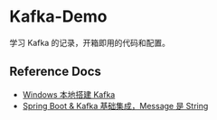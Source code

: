 # Kafka-Demo

学习 Kafka 的记录，开箱即用的代码和配置。

## Reference Docs
- [Windows 本地搭建 Kafka](https://www.cnblogs.com/asd14828/p/13529487.html)
- [Spring Boot & Kafka 基础集成，Message 是 String](https://medium.com/@abhishekranjandev/a-comprehensive-guide-to-integrating-kafka-in-a-spring-boot-application-a4b912aee62e)
